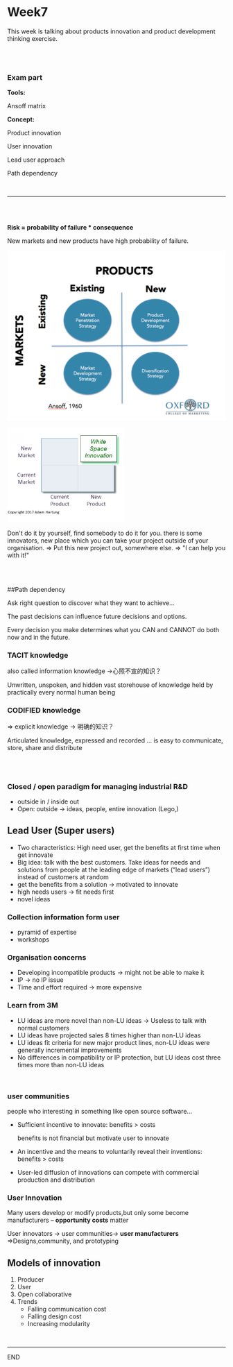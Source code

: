 # Week7

This week is talking about products innovation and product development thinking exercise.

<br />

<br />

### Exam part

**Tools:**

Ansoff matrix

**Concept:**

Product innovation

User innovation

Lead user approach

Path dependency

<br />

<hr>

<br />

<br />

**Risk = probability of failure * consequence**

New markets and new products have high probability of failure.



![week5_1.png](./PIC/week5_1.png)





![week7_1.png](./PIC/week7_1.png)

Don't do it by yourself, find somebody to do it for you. there is some innovators, new place which you can take your project outside of your organisation. => Put this new project out, somewhere else. => "I can help you with it!"

<br />

<br />

 





##Path dependency 

Ask right question to discover what they want to achieve...

The past decisions can influence future decisions and options. 

Every decision you make determines what you CAN and CANNOT do both now and in the future. 



### TACIT knowledge 

also called information knowledge ->心照不宣的知识？

Unwritten, unspoken, and hidden vast storehouse of knowledge held by practically every normal human being



### CODIFIED knowledge 

=> explicit knowledge -> 明确的知识？

Articulated
knowledge, expressed and recorded … is easy to communicate, store, share and distribute

<br />

<br />

### Closed / open paradigm for managing industrial R&D 

* outside in / inside out
* Open: outside -> ideas, people, entire innovation (Lego,)







## Lead User (Super users)

* Two characteristics: High need user, get the benefits at first time when get innovate
* Big idea: talk with the best customers. Take ideas for needs and solutions from people at the leading edge of markets (“lead users”) instead of customers at random
* get the benefits from a solution -> motivated to innovate
* high needs users -> fit needs first
* novel ideas

### Collection information form user

* pyramid of expertise
* workshops


### Organisation concerns

* Developing incompatible products -> might not be able to make it
* IP -> no IP issue
* Time and effort required -> more expensive


### Learn from 3M

* LU ideas are more novel than non-LU ideas -> Useless to talk with normal customers
* LU ideas have projected sales 8 times higher than non-LU ideas
* LU ideas fit criteria for new major product lines, non-LU ideas were generally incremental improvements
* No differences in compatibility or IP protection, but LU ideas cost three times more than non-LU ideas


<br />


### user communities 

people who interesting in something like open source software...

* Sufficient incentive to innovate: benefits > costs 

  benefits is not financial but motivate user to innovate

* An incentive and the means to voluntarily reveal their inventions: benefits > costs

* User-led diffusion of innovations can compete with commercial production and distribution



### User Innovation

Many users develop or modify products,but only some become manufacturers – **opportunity costs** matter

User innovators -> user communities-> **user manufacturers** =>Designs,community, and prototyping



## Models of innovation

1. Producer
2. User
3. Open collaborative
4. Trends
   - Falling communication cost
   - Falling design cost
   - Increasing modularity

<br />

----

END